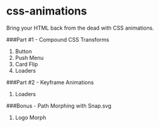 # css-animations
Bring your HTML back from the dead with CSS animations.

###Part #1 - Compound CSS Transforms
<ol>
	<li>Button</li>
	<li>Push Menu</li>
	<li>Card Flip</li>
	<li>Loaders</li>
</ol>

###Part #2 - Keyframe Animations
<ol>
	<li>Loaders</li>
</ol>

###Bonus - Path Morphing with Snap.svg
<ol>
	<li>Logo Morph</li>
</ol>